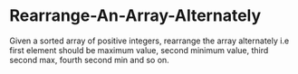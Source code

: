 # Rearrange-An-Array-Alternately
Given a sorted array of positive integers, rearrange the array alternately i.e first element should be maximum value, second minimum value, third second max, fourth second min and so on.
